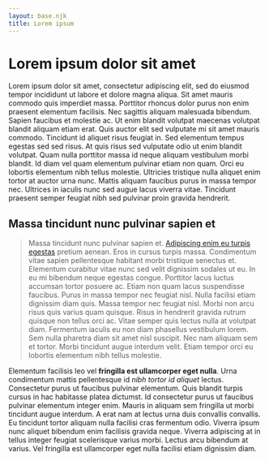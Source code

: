 ```yaml
---
layout: base.njk
title: Lorem ipsum
---
```


# Lorem ipsum dolor sit amet

Lorem ipsum dolor sit amet, consectetur adipiscing elit, sed do eiusmod tempor incididunt ut labore et dolore magna aliqua. Sit amet mauris commodo quis imperdiet massa. Porttitor rhoncus dolor purus non enim praesent elementum facilisis. Nec sagittis aliquam malesuada bibendum. Sapien faucibus et molestie ac. Ut enim blandit volutpat maecenas volutpat blandit aliquam etiam erat. Quis auctor elit sed vulputate mi sit amet mauris commodo. Tincidunt id aliquet risus feugiat in. Sed elementum tempus egestas sed sed risus. At quis risus sed vulputate odio ut enim blandit volutpat. Quam nulla porttitor massa id neque aliquam vestibulum morbi blandit. Id diam vel quam elementum pulvinar etiam non quam. Orci eu lobortis elementum nibh tellus molestie. Ultricies tristique nulla aliquet enim tortor at auctor urna nunc. Mattis aliquam faucibus purus in massa tempor nec. Ultrices in iaculis nunc sed augue lacus viverra vitae. Tincidunt praesent semper feugiat nibh sed pulvinar proin gravida hendrerit.

## Massa tincidunt nunc pulvinar sapien et

> Massa tincidunt nunc pulvinar sapien et. <a href="example.com">Adipiscing enim eu turpis egestas</a> pretium aenean. Eros in cursus turpis massa. Condimentum vitae sapien pellentesque habitant morbi tristique senectus et. Elementum curabitur vitae nunc sed velit dignissim sodales ut eu. In eu mi bibendum neque egestas congue. Porttitor lacus luctus accumsan tortor posuere ac. Etiam non quam lacus suspendisse faucibus. Purus in massa tempor nec feugiat nisl. Nulla facilisi etiam dignissim diam quis. Massa tempor nec feugiat nisl. Morbi non arcu risus quis varius quam quisque. Risus in hendrerit gravida rutrum quisque non tellus orci ac. Vitae semper quis lectus nulla at volutpat diam. Fermentum iaculis eu non diam phasellus vestibulum lorem. Sem nulla pharetra diam sit amet nisl suscipit. Nec nam aliquam sem et tortor. Morbi tincidunt augue interdum velit. Etiam tempor orci eu lobortis elementum nibh tellus molestie.

Elementum facilisis leo vel **fringilla est ullamcorper eget nulla**. Urna condimentum mattis pellentesque id _nibh tortor id aliquet_ lectus. Consectetur purus ut faucibus pulvinar elementum. Quis blandit turpis cursus in hac habitasse platea dictumst. Id consectetur purus ut faucibus pulvinar elementum integer enim. Mauris in aliquam sem fringilla ut morbi tincidunt augue interdum. A erat nam at lectus urna duis convallis convallis. Eu tincidunt tortor aliquam nulla facilisi cras fermentum odio. Viverra ipsum nunc aliquet bibendum enim facilisis gravida neque. Viverra adipiscing at in tellus integer feugiat scelerisque varius morbi. Lectus arcu bibendum at varius. Vel fringilla est ullamcorper eget nulla facilisi etiam dignissim diam.


